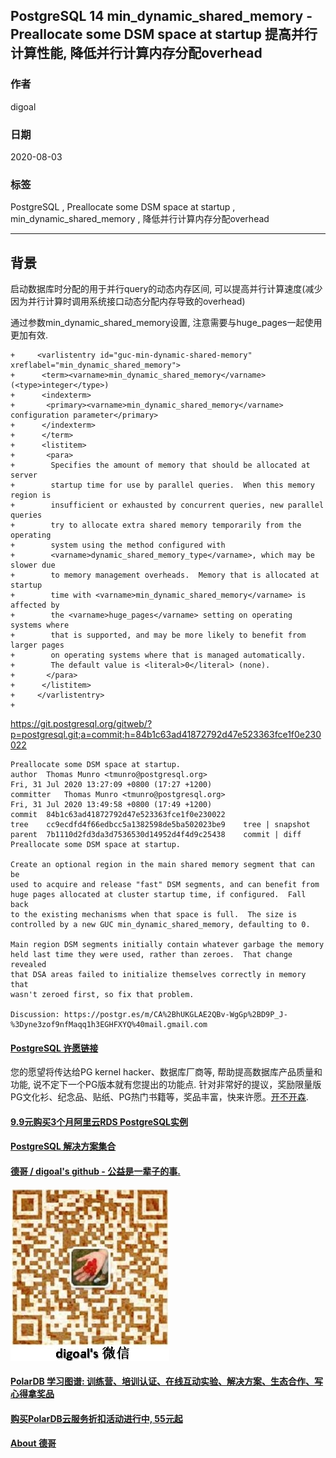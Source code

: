 ## PostgreSQL 14 min_dynamic_shared_memory - Preallocate some DSM space at startup 提高并行计算性能, 降低并行计算内存分配overhead        
          
### 作者          
digoal          
          
### 日期          
2020-08-03          
          
### 标签          
PostgreSQL , Preallocate some DSM space at startup , min_dynamic_shared_memory , 降低并行计算内存分配overhead              
          
----          
          
## 背景          
启动数据库时分配的用于并行query的动态内存区间, 可以提高并行计算速度(减少因为并行计算时调用系统接口动态分配内存导致的overhead)      
      
通过参数min_dynamic_shared_memory设置, 注意需要与huge_pages一起使用更加有效.       
      
```      
+     <varlistentry id="guc-min-dynamic-shared-memory" xreflabel="min_dynamic_shared_memory">      
+      <term><varname>min_dynamic_shared_memory</varname> (<type>integer</type>)      
+      <indexterm>      
+       <primary><varname>min_dynamic_shared_memory</varname> configuration parameter</primary>      
+      </indexterm>      
+      </term>      
+      <listitem>      
+       <para>      
+        Specifies the amount of memory that should be allocated at server      
+        startup time for use by parallel queries.  When this memory region is      
+        insufficient or exhausted by concurrent queries, new parallel queries      
+        try to allocate extra shared memory temporarily from the operating      
+        system using the method configured with      
+        <varname>dynamic_shared_memory_type</varname>, which may be slower due      
+        to memory management overheads.  Memory that is allocated at startup      
+        time with <varname>min_dynamic_shared_memory</varname> is affected by      
+        the <varname>huge_pages</varname> setting on operating systems where      
+        that is supported, and may be more likely to benefit from larger pages      
+        on operating systems where that is managed automatically.      
+        The default value is <literal>0</literal> (none).      
+       </para>      
+      </listitem>      
+     </varlistentry>      
+      
```      
      
https://git.postgresql.org/gitweb/?p=postgresql.git;a=commit;h=84b1c63ad41872792d47e523363fce1f0e230022      
        
```      
Preallocate some DSM space at startup.      
author	Thomas Munro <tmunro@postgresql.org>	      
Fri, 31 Jul 2020 13:27:09 +0800 (17:27 +1200)      
committer	Thomas Munro <tmunro@postgresql.org>	      
Fri, 31 Jul 2020 13:49:58 +0800 (17:49 +1200)      
commit	84b1c63ad41872792d47e523363fce1f0e230022      
tree	cc9ecdfd4f66edbcc5a1382598de5ba502023be9	tree | snapshot      
parent	7b1110d2fd3da3d7536530d14952d4f4d9c25438	commit | diff      
Preallocate some DSM space at startup.      
      
Create an optional region in the main shared memory segment that can be      
used to acquire and release "fast" DSM segments, and can benefit from      
huge pages allocated at cluster startup time, if configured.  Fall back      
to the existing mechanisms when that space is full.  The size is      
controlled by a new GUC min_dynamic_shared_memory, defaulting to 0.      
      
Main region DSM segments initially contain whatever garbage the memory      
held last time they were used, rather than zeroes.  That change revealed      
that DSA areas failed to initialize themselves correctly in memory that      
wasn't zeroed first, so fix that problem.      
      
Discussion: https://postgr.es/m/CA%2BhUKGLAE2QBv-WgGp%2BD9P_J-%3Dyne3zof9nfMaqq1h3EGHFXYQ%40mail.gmail.com      
```      
      
  
  
  
  
  
  
  
  
  
  
  
  
  
  
  
  
  
  
  
  
  
  
  
  
  
  
  
  
  
  
  
  
  
  
  
  
  
  
  
  
  
  
  
  
  
  
  
  
  
  
  
  
  
#### [PostgreSQL 许愿链接](https://github.com/digoal/blog/issues/76 "269ac3d1c492e938c0191101c7238216")
您的愿望将传达给PG kernel hacker、数据库厂商等, 帮助提高数据库产品质量和功能, 说不定下一个PG版本就有您提出的功能点. 针对非常好的提议，奖励限量版PG文化衫、纪念品、贴纸、PG热门书籍等，奖品丰富，快来许愿。[开不开森](https://github.com/digoal/blog/issues/76 "269ac3d1c492e938c0191101c7238216").  
  
  
#### [9.9元购买3个月阿里云RDS PostgreSQL实例](https://www.aliyun.com/database/postgresqlactivity "57258f76c37864c6e6d23383d05714ea")
  
  
#### [PostgreSQL 解决方案集合](https://yq.aliyun.com/topic/118 "40cff096e9ed7122c512b35d8561d9c8")
  
  
#### [德哥 / digoal's github - 公益是一辈子的事.](https://github.com/digoal/blog/blob/master/README.md "22709685feb7cab07d30f30387f0a9ae")
  
  
![digoal's wechat](../pic/digoal_weixin.jpg "f7ad92eeba24523fd47a6e1a0e691b59")
  
  
#### [PolarDB 学习图谱: 训练营、培训认证、在线互动实验、解决方案、生态合作、写心得拿奖品](https://www.aliyun.com/database/openpolardb/activity "8642f60e04ed0c814bf9cb9677976bd4")
  
  
#### [购买PolarDB云服务折扣活动进行中, 55元起](https://www.aliyun.com/activity/new/polardb-yunparter?userCode=bsb3t4al "e0495c413bedacabb75ff1e880be465a")
  
  
#### [About 德哥](https://github.com/digoal/blog/blob/master/me/readme.md "a37735981e7704886ffd590565582dd0")
  
